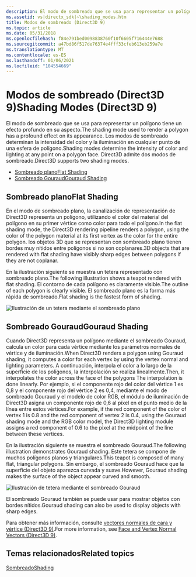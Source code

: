 ```yaml
---
description: El modo de sombreado que se usa para representar un polígono tiene un efecto profundo en su aspecto. Los modos de sombreado determinan la intensidad del color y la iluminación en cualquier punto de una esfera de polígono. Direct3D admite dos modos de sombreado.
ms.assetid: vs|directx_sdk|~\shading_modes.htm
title: Modos de sombreado (Direct3D 9)
ms.topic: article
ms.date: 05/31/2018
ms.openlocfilehash: f84e791bed0098838760f10f6605f716444e7688
ms.sourcegitcommit: a47bd86f517de76374e4fff33cfeb613eb259a7e
ms.translationtype: MT
ms.contentlocale: es-ES
ms.lasthandoff: 01/06/2021
ms.locfileid: "104554669"
---
```

# <a name="shading-modes-direct3d-9"></a><span data-ttu-id="6c734-105">Modos de sombreado (Direct3D 9)</span><span class="sxs-lookup"><span data-stu-id="6c734-105">Shading Modes (Direct3D 9)</span></span>

<span data-ttu-id="6c734-106">El modo de sombreado que se usa para representar un polígono tiene un efecto profundo en su aspecto.</span><span class="sxs-lookup"><span data-stu-id="6c734-106">The shading mode used to render a polygon has a profound effect on its appearance.</span></span> <span data-ttu-id="6c734-107">Los modos de sombreado determinan la intensidad del color y la iluminación en cualquier punto de una esfera de polígono.</span><span class="sxs-lookup"><span data-stu-id="6c734-107">Shading modes determine the intensity of color and lighting at any point on a polygon face.</span></span> <span data-ttu-id="6c734-108">Direct3D admite dos modos de sombreado.</span><span class="sxs-lookup"><span data-stu-id="6c734-108">Direct3D supports two shading modes.</span></span>

-   [<span data-ttu-id="6c734-109">Sombreado plano</span><span class="sxs-lookup"><span data-stu-id="6c734-109">Flat Shading</span></span>](#flat-shading)
-   [<span data-ttu-id="6c734-110">Sombreado Gouraud</span><span class="sxs-lookup"><span data-stu-id="6c734-110">Gouraud Shading</span></span>](#gouraud-shading)

## <a name="flat-shading"></a><span data-ttu-id="6c734-111">Sombreado plano</span><span class="sxs-lookup"><span data-stu-id="6c734-111">Flat Shading</span></span>

<span data-ttu-id="6c734-112">En el modo de sombreado plano, la canalización de representación de Direct3D representa un polígono, utilizando el color del material del polígono en su primer vértice como color para todo el polígono.</span><span class="sxs-lookup"><span data-stu-id="6c734-112">In the flat shading mode, the Direct3D rendering pipeline renders a polygon, using the color of the polygon material at its first vertex as the color for the entire polygon.</span></span> <span data-ttu-id="6c734-113">los objetos 3D que se representan con sombreado plano tienen bordes muy nítidos entre polígonos si no son coplanares.</span><span class="sxs-lookup"><span data-stu-id="6c734-113">3D objects that are rendered with flat shading have visibly sharp edges between polygons if they are not coplanar.</span></span>

<span data-ttu-id="6c734-114">En la ilustración siguiente se muestra un tetera representado con sombreado plano.</span><span class="sxs-lookup"><span data-stu-id="6c734-114">The following illustration shows a teapot rendered with flat shading.</span></span> <span data-ttu-id="6c734-115">El contorno de cada polígono es claramente visible.</span><span class="sxs-lookup"><span data-stu-id="6c734-115">The outline of each polygon is clearly visible.</span></span> <span data-ttu-id="6c734-116">El sombreado plano es la forma más rápida de sombreado.</span><span class="sxs-lookup"><span data-stu-id="6c734-116">Flat shading is the fastest form of shading.</span></span>

![Ilustración de un tetera mediante el sombreado plano](images/flattea.png)

## <a name="gouraud-shading"></a><span data-ttu-id="6c734-118">Sombreado Gouraud</span><span class="sxs-lookup"><span data-stu-id="6c734-118">Gouraud Shading</span></span>

<span data-ttu-id="6c734-119">Cuando Direct3D representa un polígono mediante el sombreado Gouraud, calcula un color para cada vértice mediante los parámetros normales de vértice y de iluminación.</span><span class="sxs-lookup"><span data-stu-id="6c734-119">When Direct3D renders a polygon using Gouraud shading, it computes a color for each vertex by using the vertex normal and lighting parameters.</span></span> <span data-ttu-id="6c734-120">A continuación, interpola el color a lo largo de la superficie de los polígonos, la interpolación se realiza linealmente.</span><span class="sxs-lookup"><span data-stu-id="6c734-120">Then, it interpolates the color across the face of the polygons The interpolation is done linearly.</span></span> <span data-ttu-id="6c734-121">Por ejemplo, si el componente rojo del color del vértice 1 es 0,8 y el componente rojo del vértice 2 es 0,4, mediante el modo de sombreado Gouraud y el modelo de color RGB, el módulo de iluminación de Direct3D asigna un componente rojo de 0,6 al píxel en el punto medio de la línea entre estos vértices.</span><span class="sxs-lookup"><span data-stu-id="6c734-121">For example, if the red component of the color of vertex 1 is 0.8 and the red component of vertex 2 is 0.4, using the Gouraud shading mode and the RGB color model, the Direct3D lighting module assigns a red component of 0.6 to the pixel at the midpoint of the line between these vertices.</span></span>

<span data-ttu-id="6c734-122">En la ilustración siguiente se muestra el sombreado Gouraud.</span><span class="sxs-lookup"><span data-stu-id="6c734-122">The following illustration demonstrates Gouraud shading.</span></span> <span data-ttu-id="6c734-123">Este tetera se compone de muchos polígonos planos y triangulares.</span><span class="sxs-lookup"><span data-stu-id="6c734-123">This teapot is composed of many flat, triangular polygons.</span></span> <span data-ttu-id="6c734-124">Sin embargo, el sombreado Gouraud hace que la superficie del objeto aparezca curvada y suave.</span><span class="sxs-lookup"><span data-stu-id="6c734-124">However, Gouraud shading makes the surface of the object appear curved and smooth.</span></span>

![Ilustración de tetera mediante el sombreado Gouraud](images/gourtea.png)

<span data-ttu-id="6c734-126">El sombreado Gouraud también se puede usar para mostrar objetos con bordes nítidos.</span><span class="sxs-lookup"><span data-stu-id="6c734-126">Gouraud shading can also be used to display objects with sharp edges.</span></span>

<span data-ttu-id="6c734-127">Para obtener más información, consulte [vectores normales de cara y vértice (Direct3D 9)](face-and-vertex-normal-vectors.md).</span><span class="sxs-lookup"><span data-stu-id="6c734-127">For more information, see [Face and Vertex Normal Vectors (Direct3D 9)](face-and-vertex-normal-vectors.md).</span></span>

## <a name="related-topics"></a><span data-ttu-id="6c734-128">Temas relacionados</span><span class="sxs-lookup"><span data-stu-id="6c734-128">Related topics</span></span>

<dl> <dt>

[<span data-ttu-id="6c734-129">Sombreado</span><span class="sxs-lookup"><span data-stu-id="6c734-129">Shading</span></span>](shading.md)
</dt> </dl>

 

 



